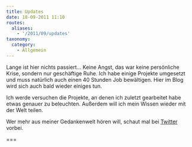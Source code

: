 ```yaml
---
title: Updates
date: 18-09-2011 11:10
routes:
  aliases:
    - '/2011/09/updates'
taxonomy:
  category:
    - Allgemein
---
```

Lange ist hier nichts passiert… Keine Angst, das war keine persönliche Krise, sondern nur geschäftige Ruhe. Ich habe einige Projekte umgesetzt und muss natürlich auch einen 40 Stunden Job bewältigen. Hier im Blog wird sich auch bald wieder einiges tun.

Ich werde versuchen die Projekte, an denen ich zuletzt gearbeitet habe etwas genauer zu beleuchten. Außerdem will ich mein Wissen wieder mit der Welt teilen.

Wer mehr aus meiner Gedankenwelt hören will, schaut mal bei <a title="Mein Gefasel bei Twitter" href="https://twitter.com/sebastianlaube">Twitter</a> vorbei.

===